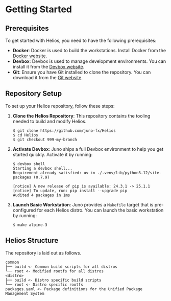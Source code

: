 # Getting Started

## Prerequisites

To get started with Helios, you need to have the following prerequisites:

- **Docker**: Docker is used to build the workstations. Install Docker from the [Docker website](https://docs.docker.com/get-docker/).
- **Devbox**: Devbox is used to manage development environments. You can install it from the [Devbox website](https://www.jetify.com/docs/devbox/installing_devbox/).
- **Git**: Ensure you have Git installed to clone the repository. You can download it from the [Git website](https://git-scm.com/downloads).

## Repository Setup

To set up your Helios repository, follow these steps:

1. **Clone the Helios Repository**: This repository contains the tooling needed to build and modify Helios.

    <!-- termynal -->
    
    ```shell
    $ git clone https://github.com/juno-fx/Helios
    $ cd Helios
    $ git checkout 999-my-branch
    ```

2. **Activate Devbox**: Juno ships a full Devbox environment to help you get started quickly. Activate it by running:

    <!-- termynal -->
    
    ```shell
    $ devbox shell
    Starting a devbox shell...
    Requirement already satisfied: uv in ./.venv/lib/python3.12/site-packages (0.7.9)
    
    [notice] A new release of pip is available: 24.3.1 -> 25.1.1
    [notice] To update, run: pip install --upgrade pip
    Audited 4 packages in 1ms
    ```

3. **Launch Basic Workstation**: Juno provides a `Makefile` target that is pre-configured for each Helios distro. You can launch the basic workstation by running:

    <!-- termynal -->
    
    ```shell
    $ make alpine-3
    ```



## Helios Structure

The repository is laid out as follows.

```
common
├── build <- Common build scripts for all distros
└── root <- Modified rootfs for all distros
<distro>
├── build <- Distro specific build scripts
└── root <- Distro specific rootfs
packages.yaml <- Package definitions for the Unified Package Management System
```

